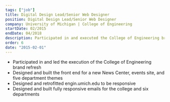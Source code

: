 ```yaml
---
tags: ["job"]
title: Digital Design Lead/Senior Web Designer
position: Digital Design Lead/Senior Web Designer
company: University of Michigan | College of Engineering
startDate: 02/2015
endDate: 04/2018
description: Participated in and executed the College of Engineering brand refresh, designed and built the front end for a new News Center, events site, and five department themes, designed and retrofitted engin.umich.edu to be responsive, design and built fully responsive emails for the college and six departments.
order: 6
date: "2015-02-01"
---
```

- Participated in and led the execution of the College of Engineering brand refresh
- Designed and built the front end for a new News Center, events site, and five department themes
- Designed and retrofitted engin.umich.edu to be responsive
- Designed and built fully responsive emails for the college and six departments